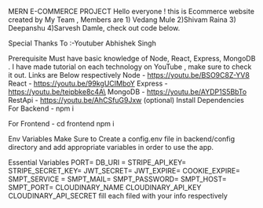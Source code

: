 MERN E-COMMERCE PROJECT
Hello everyone ! this is Ecommerce website created by My Team , Members are 1) Vedang Mule 2)Shivam Raina 3) Deepanshu 4)Sarvesh Damle, check out code below.

Special Thanks To :-Youtuber Abhishek Singh

Prerequisite
Must have basic knowledge of Node, React, Express, MongoDB . I have made tutorial on each technology on YouTube , make sure to check it out. Links are Below respectively
Node - https://youtu.be/BSO9C8Z-YV8
React - https://youtu.be/99kgUCIMboY
Express - https://youtu.be/teipbke8c4A\
MongoDB - https://youtu.be/AYDP1S5BbTo
RestApi - https://youtu.be/AhCSfuG9Jxw (optional)
Install Dependencies
For Backend - npm i

For Frontend - cd frontend  npm i

Env Variables
Make Sure to Create a config.env file in backend/config directory and add appropriate variables in order to use the app.

Essential Variables PORT= DB_URI = STRIPE_API_KEY= STRIPE_SECRET_KEY= JWT_SECRET= JWT_EXPIRE= COOKIE_EXPIRE= SMPT_SERVICE = SMPT_MAIL= SMPT_PASSWORD= SMPT_HOST= SMPT_PORT= CLOUDINARY_NAME CLOUDINARY_API_KEY CLOUDINARY_API_SECRET fill each filed with your info respectively
